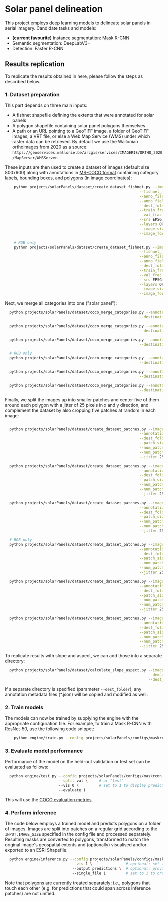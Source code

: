 # Solar panel delineation

This project employs deep learning models to delineate solar panels in aerial imagery.
Candidate tasks and models:
* __(current favourite)__ Instance segmentation: Mask R-CNN
* Semantic segmentation: DeepLabV3+
* Detection: Faster R-CNN



## Results replication

To replicate the results obtained in here, please follow the steps as described below.


### 1. Dataset preparation

This part depends on three main inputs:
  * A fishnet shapefile defining the extents that were annotated for solar panels
  * A polygon shapefile containing solar panel polygons themselves
  * A path or an URL pointing to a GeoTIFF image, a folder of GeoTIFF images, a
    VRT file, or else a Web Map Service (WMS) under which raster data can be retrieved. By default we use the Wallonian orthoimages from 2020 as a source: `https://geoservices.wallonie.be/arcgis/services/IMAGERIE/ORTHO_2020/MapServer/WMSServer`.

These inputs are then used to create a dataset of images (default size 800x600) along with annotations in [MS-COCO format](https://cocodataset.org) containing category labels, bounding boxes, and polygons (in image coordinates):

```bash
    python projects/solarPanels/dataset/create_dataset_fishnet.py --image_sources projects/solarPanels/dataset/image_sources.json \
                                                            --fishnet_file path/to/fishnet.shp \
                                                            --anno_file path/to/solarPanels.shp \
                                                            --anno_field Type \
                                                            --dest_folder path/to/images \
                                                            --train_frac 0.6 \
                                                            --val_frac 0.1 \
                                                            --srs EPSG:31370 \
                                                            --layers ORTHO_2020 \
                                                            --image_size 800 600 \
                                                            --image_format image/tiff;

    # RGB only
    python projects/solarPanels/dataset/create_dataset_fishnet.py --image_sources projects/solarPanels/dataset/image_sources_rgb.json \
                                                            --fishnet_file path/to/fishnet.shp \
                                                            --anno_file path/to/solarPanels.shp \
                                                            --anno_field Type \
                                                            --dest_folder path/to/images_rgb \
                                                            --train_frac 0.6 \
                                                            --val_frac 0.1 \
                                                            --srs EPSG:31370 \
                                                            --layers ORTHO_2020 \
                                                            --image_size 800 600 \
                                                            --image_format image/tiff;
```

Next, we merge all categories into one ("solar panel"):
```bash
  python projects/solarPanels/dataset/coco_merge_categories.py --annotation_file path/to/patches/train.json \
                                                            --destination_file path/to/patches/train.json;

  python projects/solarPanels/dataset/coco_merge_categories.py --annotation_file path/to/patches/val.json \
                                                            --destination_file path/to/patches/val.json;

  python projects/solarPanels/dataset/coco_merge_categories.py --annotation_file path/to/patches/test.json \
                                                            --destination_file path/to/patches/test.json;

  # RGB only
  python projects/solarPanels/dataset/coco_merge_categories.py --annotation_file path/to/patches_rgb/train.json \
                                                            --destination_file path/to/patches_rgb/train.json;

  python projects/solarPanels/dataset/coco_merge_categories.py --annotation_file path/to/patches_rgb/val.json \
                                                            --destination_file path/to/patches_rgb/val.json;

  python projects/solarPanels/dataset/coco_merge_categories.py --annotation_file path/to/patches_rgb/test.json \
                                                            --destination_file path/to/patches_rgb/test.json;
```



Finally, we split the images up into smaller patches and center five of them around
each polygon with a jitter of 25 pixels in x and y direction, and complement the
dataset by also cropping five patches at random in each image:

```bash

  python projects/solarPanels/dataset/create_dataset_patches.py --image_folder path/to/images \
                                                            --annotation_file path/to/images/train.json \
                                                            --dest_folder path/to/patches \
                                                            --patch_size 224 224 \
                                                            --num_patches_random 5 \
                                                            --num_patches_per_annotation 5 \
                                                            --jitter 25 25;

  python projects/solarPanels/dataset/create_dataset_patches.py --image_folder path/to/images \
                                                            --annotation_file path/to/images/val.json \
                                                            --dest_folder path/to/patches \
                                                            --patch_size 224 224 \
                                                            --num_patches_random 5 \
                                                            --num_patches_per_annotation 5 \
                                                            --jitter 25 25;

  python projects/solarPanels/dataset/create_dataset_patches.py --image_folder path/to/images \
                                                            --annotation_file path/to/images/test.json \
                                                            --dest_folder path/to/patches \
                                                            --patch_size 224 224 \
                                                            --num_patches_random 5 \
                                                            --num_patches_per_annotation 5 \
                                                            --jitter 25 25;

  # RGB only
  python projects/solarPanels/dataset/create_dataset_patches.py --image_folder path/to/images_rgb \
                                                            --annotation_file path/to/images_rgb/train.json \
                                                            --dest_folder path/to/patches_rgb \
                                                            --patch_size 224 224 \
                                                            --num_patches_random 5 \
                                                            --num_patches_per_annotation 5 \
                                                            --jitter 25 25;

  python projects/solarPanels/dataset/create_dataset_patches.py --image_folder path/to/images_rgb \
                                                            --annotation_file path/to/images_rgb/val.json \
                                                            --dest_folder path/to/patches_rgb \
                                                            --patch_size 224 224 \
                                                            --num_patches_random 5 \
                                                            --num_patches_per_annotation 5 \
                                                            --jitter 25 25;

  python projects/solarPanels/dataset/create_dataset_patches.py --image_folder path/to/images_rgb \
                                                            --annotation_file path/to/images_rgb/test.json \
                                                            --dest_folder path/to/patches_rgb \
                                                            --patch_size 224 224 \
                                                            --num_patches_random 5 \
                                                            --num_patches_per_annotation 5 \
                                                            --jitter 25 25;
```

To replicate results with slope and aspect, we can add those into a separate directory:
```bash
  python projects/solarPanels/dataset/calculate_slope_aspect.py --image_folder path/to/patches \
                                                                --dem_ordinal 4 \
                                                                --dest_folder /path/to/patches_slope_aspect;
```
If a separate directory is specified (parameter `--dest_folder`), any annotation metadata files (*.json) will be copied and modified as well.


### 2. Train models

The models can now be trained by supplying the engine with the appropriate configuration file.
For example, to train a Mask R-CNN with ResNet-50, use the following code snippet:

```bash
    python engine/train.py --config projects/solarPanels/configs/maskrcnn_r50.yaml
```


### 3. Evaluate model performance

Performance of the model on the held-out validation or test set can be evaluated
as follows:

```bash
  python engine/test.py --config projects/solarPanels/configs/maskrcnn_r50.yaml \
                        --split val \     # or "test"
                        --vis 0 \         # set to 1 to display predictions for each image
                        --evaluate 1
```

This will use the [COCO evaluation metrics](https://detectron2.readthedocs.io/en/latest/modules/evaluation.html#detectron2.evaluation.COCOEvaluator).


### 4. Perform inference

The code below employs a trained model and predicts polygons on a folder of
images. Images are split into patches on a regular grid according to the
`INPUT.IMAGE_SIZE` specified in the config file and processed separately.
Resulting masks are converted to polygons, transformed to match the original
image's geospatial extents and (optionally) visualised and/or exported to an
ESRI Shapefile.

```bash
  python engine/inference.py --config projects/solarPanels/configs/maskrcnn_r50.yaml \
                              --vis 1 \               # optional: set to 1 to visualise
                              --output predictions \  # optional: provide path for output Shapefile
                              --single_file 1         # set to 1 to create one SHP for all images (default)
```

Note that polygons are currently treated separately; i.e., polygons that touch each other
(e.g. for predictions that could span across inference patches) are not unified.